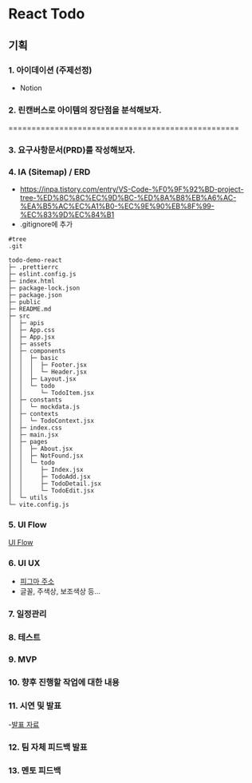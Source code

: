# React Todo

## 기획

### 1. 아이데이션 (주제선정)

- Notion

### 2. 린캔버스로 아이템의 장단점을 분석해보자.

==================================================

### 3. 요구사항문서(PRD)를 작성해보자.

### 4. IA (Sitemap) / ERD

- https://inpa.tistory.com/entry/VS-Code-%F0%9F%92%BD-project-tree-%ED%8C%8C%EC%9D%BC-%ED%8A%B8%EB%A6%AC-%EA%B5%AC%EC%A1%B0-%EC%9E%90%EB%8F%99-%EC%83%9D%EC%84%B1
- .gitignore에 추가

```
#tree
.git
```

```
todo-demo-react
├─ .prettierrc
├─ eslint.config.js
├─ index.html
├─ package-lock.json
├─ package.json
├─ public
├─ README.md
├─ src
│  ├─ apis
│  ├─ App.css
│  ├─ App.jsx
│  ├─ assets
│  ├─ components
│  │  ├─ basic
│  │  │  ├─ Footer.jsx
│  │  │  └─ Header.jsx
│  │  ├─ Layout.jsx
│  │  └─ todo
│  │     └─ TodoItem.jsx
│  ├─ constants
│  │  └─ mockdata.js
│  ├─ contexts
│  │  └─ TodoContext.jsx
│  ├─ index.css
│  ├─ main.jsx
│  ├─ pages
│  │  ├─ About.jsx
│  │  ├─ NotFound.jsx
│  │  └─ todo
│  │     ├─ Index.jsx
│  │     ├─ TodoAdd.jsx
│  │     ├─ TodoDetail.jsx
│  │     └─ TodoEdit.jsx
│  └─ utils
└─ vite.config.js
```

### 5. UI Flow

[UI Flow](https://excalidraw.com/#json=R-xz98PFD4aLXaKeB2zPm,fsby0LEExu766KaxGUIPjQ)

### 6. UI UX

- [피그마 주소](https://www.figma.com/design/RO6FVjPRhFPYEVidxxWfHJ/Untitled?node-id=0-1&t=1tZagFepuR6H0FEL-1)
- 글꼴, 주색상, 보조색상 등...

### 7. 일정관리

### 8. 테스트

### 9. MVP

### 10. 향후 진행할 작업에 대한 내용

### 11. 시연 및 발표

-[발표 자료](https://www.canva.com/design/DAGYwfsPxlw/FoH2FRQtOEkyJTzLp98bGw/edit?utm_content=DAGYwfsPxlw&utm_campaign=designshare&utm_medium=link2&utm_source=sharebutton)

### 12. 팀 자체 피드백 발표

### 13. 멘토 피드백
